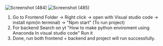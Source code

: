 
![Screenshot (484)](https://github.com/Ahmad-prog/Car-price-prediction-with-AI-and-ReactJs/assets/169195086/bcb33adc-5d36-40c1-8aad-c1263acbed5a)
![Screenshot (485)](https://github.com/Ahmad-prog/Car-price-prediction-with-AI-and-ReactJs/assets/169195086/03fc73c7-0887-440a-93ba-f70e52fb22da)

1. Go to Frontend Folder -> Right click -> open with Visual studio code -> install npm(in terminal) -> "Npm start" (To run project)
2. For backend Search on yt "How to make python enviroment using Anaconda In visual studio code" Run it
3. Done, run both frontend + backend and project will run successfully.
